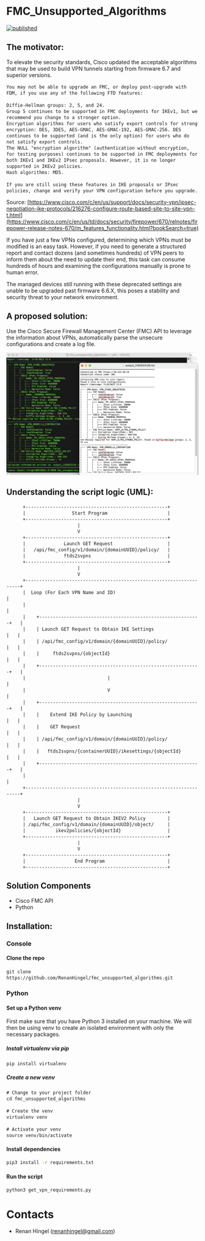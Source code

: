 # FMC_Unsupported_Algorithms
[![published](https://static.production.devnetcloud.com/codeexchange/assets/images/devnet-published.svg)](https://developer.cisco.com/codeexchange/github/repo/RenanHingel/fmc_unsupported_algorithms)
## The motivator:
To elevate the security standards, Cisco updated the acceptable algorithms that may be used to build VPN tunnels starting from firmware 6.7 and superior versions.

    You may not be able to upgrade an FMC, or deploy post-upgrade with FDM, if you use any of the following FTD features:

    Diffie-Hellman groups: 2, 5, and 24.
    Group 5 continues to be supported in FMC deployments for IKEv1, but we recommend you change to a stronger option.
    Encryption algorithms for users who satisfy export controls for strong encryption: DES, 3DES, AES-GMAC, AES-GMAC-192, AES-GMAC-256. DES continues to be supported (and is the only option) for users who do not satisfy export controls.
    The NULL "encryption algorithm" (authentication without encryption, for testing purposes) continues to be supported in FMC deployments for both IKEv1 and IKEv2 IPsec proposals. However, it is no longer supported in IKEv2 policies.
    Hash algorithms: MD5.

    If you are still using these features in IKE proposals or IPsec policies, change and verify your VPN configuration before you upgrade. 
    
Source: [https://www.cisco.com/c/en/us/support/docs/security-vpn/ipsec-negotiation-ike-protocols/216276-configure-route-based-site-to-site-vpn-t.html](https://www.cisco.com/c/en/us/td/docs/security/firepower/670/relnotes/firepower-release-notes-670/m_features_functionality.html?bookSearch=true)

If you have just a few VPNs configured, determining which VPNs must be modified is an easy task. 
However, if you need to generate a structured report and contact dozens (and sometimes hundreds) of VPN peers to inform them about the need to update their end, this task can consume hundreds of hours and examining the configurations manually is prone to human error.

The managed devices still running with these deprecated settings are unable to be upgraded past firmware 6.6.X, this poses a stability and security threat to your network environment.

## A proposed solution:
Use the Cisco Secure Firewall Management Center (FMC) API to leverage the information about VPNs, automatically parse the unsecure configurations and create a log file.

![Screenshot](example_running.png)

## Understanding the script logic (UML):

          +----------------------------------------------------+
          |                 Start Program                      |
          +----------------------------------------------------+
                              |
                              V
          +----------------------------------------------------+
          |              Launch GET Request                    |
          |   /api/fmc_config/v1/domain/{domainUUID}/policy/   |
          |              ftds2svpns                            |
          +----------------------------------------------------+
                              |
                              V
          +--------------------------------------------------------------------+
          |  Loop (For Each VPN Name and ID)                                   |
          |                                                                    |
          |    +-----------------------------------------------------------+   |
          |    | Launch GET Request to Obtain IKE Settings                 |   |
          |    | /api/fmc_config/v1/domain/{domainUUID}/policy/            |   |
          |    |     ftds2svpns/{objectId}                                 |   |
          |    +-----------------------------------------------------------+   |
          |                              |                                     |
          |                              V                                     |
          |    +-----------------------------------------------------------+   |
          |    |    Extend IKE Policy by Launching                         |   |
          |    |    GET Request                                            |   |
          |    | /api/fmc_config/v1/domain/{domainUUID}/policy/            |   |
          |    |   ftds2svpns/{containerUUID}/ikesettings/{objectId}       |   |
          |    +-----------------------------------------------------------+   |
          |                                                                    |
          +--------------------------------------------------------------------+
                              |
                              V
          +----------------------------------------------------+
          |   Launch GET Request to Obtain IKEV2 Policy        |
          | /api/fmc_config/v1/domain/{domainUUID}/object/     |
          |           ikev2policies/{objectId}                 |
          +----------------------------------------------------+
                              |
                              V
          +----------------------------------------------------+
          |                  End Program                       |
          +----------------------------------------------------+



## Solution Components
* Cisco FMC API
* Python

## Installation:

### Console
#### Clone the repo
```console
git clone https://github.com/RenanHingel/fmc_unsupported_algorithms.git
```

### Python

#### Set up a Python venv
First make sure that you have Python 3 installed on your machine. We will then be using venv to create
an isolated environment with only the necessary packages.

##### Install virtualenv via pip
```
pip install virtualenv
```

##### Create a new venv
```
# Change to your project folder
cd fmc_unsupported_algorithms

# Create the venv
virtualenv venv

# Activate your venv
source venv/bin/activate
```

#### Install dependencies
```zsh
pip3 install -r requirements.txt
```

#### Run the script
```
python3 get_vpn_requirements.py
```

# Contacts
* Renan Hingel (renanhingel@gmail.com)

